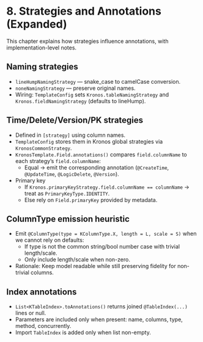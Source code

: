 # 8. Strategies and Annotations (Expanded)

This chapter explains how strategies influence annotations, with implementation-level notes.

## Naming strategies

- `lineHumpNamingStrategy` — snake_case to camelCase conversion.
- `noneNamingStrategy` — preserve original names.
- Wiring: `TemplateConfig` sets `Kronos.tableNamingStrategy` and `Kronos.fieldNamingStrategy` (defaults to lineHump).

## Time/Delete/Version/PK strategies

- Defined in `[strategy]` using column names.
- `TemplateConfig` stores them in Kronos global strategies via `KronosCommonStrategy`.
- `KronosTemplate.Field.annotations()` compares `field.columnName` to each strategy’s `field.columnName`:
  - Equal -> emit the corresponding annotation (`@CreateTime`, `@UpdateTime`, `@LogicDelete`, `@Version`).
- Primary key
  - If `Kronos.primaryKeyStrategy.field.columnName == columnName` -> treat as `PrimaryKeyType.IDENTITY`.
  - Else rely on `Field.primaryKey` provided by metadata.

## ColumnType emission heuristic

- Emit `@ColumnType(type = KColumnType.X, length = L, scale = S)` when we cannot rely on defaults:
  - If type is not the common string/bool number case with trivial length/scale.
  - Only include length/scale when non-zero.
- Rationale: Keep model readable while still preserving fidelity for non-trivial columns.

## Index annotations

- `List<KTableIndex>.toAnnotations()` returns joined `@TableIndex(...)` lines or null.
- Parameters are included only when present: name, columns, type, method, concurrently.
- Import `TableIndex` is added only when list non-empty.
